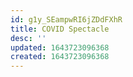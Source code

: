 ```yaml
---
id: g1y_SEampwRI6jZDdFXhR
title: COVID Spectacle
desc: ''
updated: 1643723096368
created: 1643723096368
---
```



